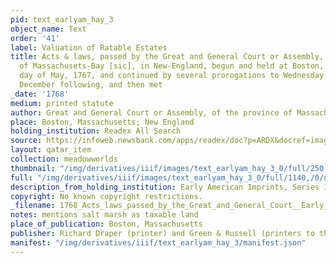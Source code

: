 ```yaml
---
pid: text_earlyam_hay_3
object_name: Text
order: '41'
label: Valuation of Ratable Estates
title: Acts & laws, passed by the Great and General Court or Assembly, of the province
  of Massachusets-Bay [sic], in New-England, begun and held at Boston, the twenty-seventh
  day of May, 1767, and continued by several prorogations to Wednesday the 30th of
  December following, and then met
_date: '1768'
medium: printed statute
author: Great and General Court or Assembly, of the province of Massachussets-Bay
place: Boston, Massachusetts; New England
holding_institution: Readex All Search
source: https://infoweb.newsbank.com/apps/readex/doc?p=ARDX&docref=image/v2%3A0F2B1FCB879B099B%40EAIX-0F2FD49E14DB2450%40-0F862B82E902D338%4010.
layout: qatar_item
collection: meadowworlds
thumbnail: "/img/derivatives/iiif/images/text_earlyam_hay_3_0/full/250,/0/default.jpg"
full: "/img/derivatives/iiif/images/text_earlyam_hay_3_0/full/1140,/0/default.jpg"
description_from_holding_institution: Early American Imprints, Series 1, no. 10961
copyright: No known copyright restrictions.
_filename: 1768_Acts_laws_passed_by_the_Great_and_General_Court__Early_American_Imprints_Series_1_no_10961.pdf
notes: mentions salt marsh as taxable land
place_of_publication: Boston, Massachusetts
publisher: Richard Draper (printer) and Green & Russell (printers to the government)
manifest: "/img/derivatives/iiif/text_earlyam_hay_3/manifest.json"
---
```


